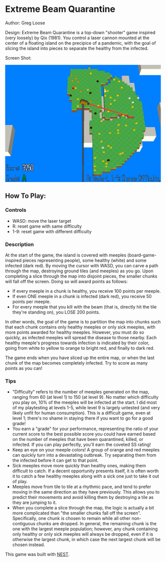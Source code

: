 # Extreme Beam Quarantine

Author: Greg Loose

Design: Extreme Beam Quarantine is a top-down "shooter" game inspired (very loosely) by Qix (1981). You control a laser cannon mounted at the center of a floating island on the precipice of a pandemic, with the goal of slicing the island into pieces to separate the healthy from the infected.

Screen Shot:

![Screen Shot](dist/screenshot.png)

## How To Play:

### Controls

* WASD: move the laser target
* R: reset game with same difficulty
* 1-9: reset game with different difficulty

### Description

At the start of the game, the island is covered with meeples (board-game-inspired pieces representing people), some healthy (white) and some infected (dark red). By moving the cursor with WASD, you can carve a path through the map, destroying ground tiles (and meeples) as you go. Upon completing a slice through the map into disjoint pieces, the smaller chunks will fall off the screen. Doing so will award points as follows:

* If every meeple in a chunk is healthy, you receive 100 points per meeple.
* If even ONE meeple in a chunk is infected (dark red), you receive 50 points per meeple.
* For every meeple that you kill with the beam (that is, directly hit the tile they're standing on), you LOSE 200 points.

In other words, the goal of the game is to partition the map into chunks such that each chunk contains only healthy meeples or only sick meeples, with more points awarded for healthy meeples. However, you must do so quickly, as infected meeples will spread the disease to those nearby. Each healthy meeple's progress towards infection is indicated by their color, going from white to yellow to orange to bright red, and finally to dark red.

The game ends when you have sliced up the entire map, or when the last chunk of the map becomes completely infected. Try to score as many points as you can!

### Tips
* "Difficulty" refers to the number of meeples generated on the map, ranging from 60 (at level 1) to 150 (at level 9). No matter which difficulty you play on, 10% of the meeples will be infected at the start. I did most of my playtesting at levels 1-5, while level 9 is largely untested (and very likely unfit for human consumption). This is a difficult game, even at level 1; there's no shame in staying there if you want to go for a good grade!
* You earn a "grade" for your performance, representing the ratio of your current score to the best possible score you could have earned based on the number of meeples that have been quarantined, killed, or infected. If you can play perfectly, you'll earn the coveted SS rating!
* Keep an eye on your meeple colors! A group of orange and red meeples can quickly turn into a devastating outbreak. Try separating them from the infected before it can get to that point.
* Sick meeples move more quickly than healthy ones, making them difficult to catch. If a decent opportunity presents itself, it is often worth it to catch a few healthy meeples along with a sick one just to take it out of play.
* Meeples move from tile to tile at a rhythmic pace, and tend to prefer moving in the same direction as they have previously. This allows you to predict their movements and avoid killing them by destroying a tile as they are jumping to it.
* When you complete a slice through the map, the logic is actually a bit more complicated than "the smaller chunks fall off the screen". Specifically, one chunk is chosen to remain while all other non-contiguous chunks are dropped. In general, the remaining chunk is the one with the largest meeple population; however, any chunk containing only healthy or only sick meeples will always be dropped, even if it is otherwise the largest chunk, in which case the next largest chunk will be chosen instead.

This game was built with [NEST](NEST.md).
